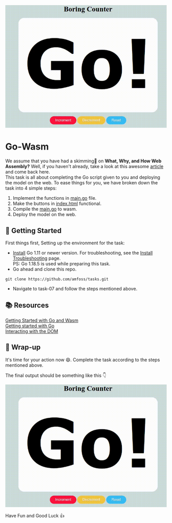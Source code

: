 ![demo gif](demo.gif "Demo")  
# Go-Wasm
We assume that you have had a skimming📑 on **What, Why, and How Web Assembly?** Well, if you haven't already, take a look at this awesome [article](https://developer.mozilla.org/en-US/docs/WebAssembly) and come back here. \
This task is all about completing the Go script given to you and deploying the model on the web. To ease things for you, we have broken down the task into 4 simple steps:  
1. Implement the functions in [main.go](main.go) file.
2. Make the buttons in [index.html](index.html) functional. 
3. Compile the [main.go](main.go) to wasm.
4. Deploy the model on the web.

## 🏃 Getting Started
First things first, Setting up the environment for the task:
- [Install](https://go.dev/doc/install) Go 1.11 or newer version. For troubleshooting, see the [Install Troubleshooting](https://github.com/golang/go/wiki/InstallTroubleshooting) page.  
PS: Go 1.18.5 is used while preparing this task.
- Go ahead and clone this repo.
```
git clone https://github.com/amfoss/tasks.git
```
- Navigate to task-07 and follow the steps mentioned above.

## 📚 Resources
[Getting Started with Go and Wasm](https://github.com/golang/go/wiki/WebAssembly#getting-started)  
[Getting started with Go](https://go.dev/doc/tutorial/getting-started)  
[Interacting with the DOM](https://pkg.go.dev/syscall/js)
## 🙌 Wrap-up
It's time for your action now 😄. Complete the task according to the steps mentioned above.  

The final output should be something like this 👇

![demo gif](demo.gif "Demo")  

Have Fun and Good Luck 👍



